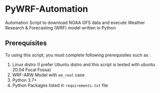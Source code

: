 # PyWRF-Automation
Automation Script to download NOAA GFS data and execute Weather Research & Forecasting (WRF) model written in Python

## Prerequisites
To using this script, you must complete following prerequisites such as :
1. Linux distro (I prefer Ubuntu distro and this script is tested with ubuntu 20.04 Focal Fossa)
2. WRF-ARW Model with `em_real` case
3. Python 3.7+
4. Python Packages listed in `requirements.txt` file
